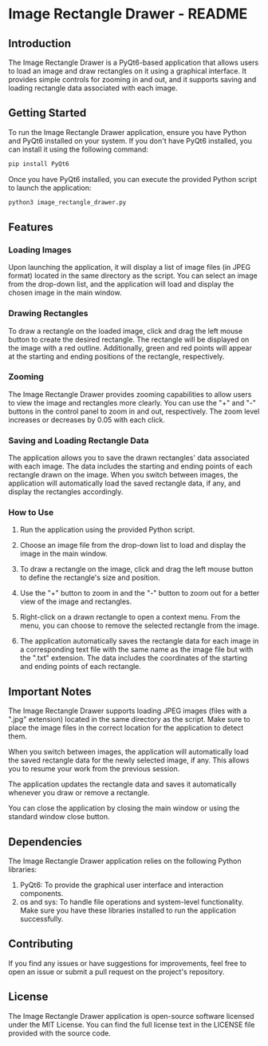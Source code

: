 # Image Rectangle Drawer - README

## Introduction

The Image Rectangle Drawer is a PyQt6-based application that allows users to load an image and draw rectangles on it using a graphical interface. It provides simple controls for zooming in and out, and it supports saving and loading rectangle data associated with each image.

## Getting Started

To run the Image Rectangle Drawer application, ensure you have Python and PyQt6 installed on your system. If you don't have PyQt6 installed, you can install it using the following command:

```bash
pip install PyQt6
```
Once you have PyQt6 installed, you can execute the provided Python script to launch the application:
```bash
python3 image_rectangle_drawer.py
```

## Features
### Loading Images
Upon launching the application, it will display a list of image files (in JPEG format) located in the same directory as the script. You can select an image from the drop-down list, and the application will load and display the chosen image in the main window.

### Drawing Rectangles
To draw a rectangle on the loaded image, click and drag the left mouse button to create the desired rectangle. The rectangle will be displayed on the image with a red outline. Additionally, green and red points will appear at the starting and ending positions of the rectangle, respectively.

### Zooming
The Image Rectangle Drawer provides zooming capabilities to allow users to view the image and rectangles more clearly. You can use the "+" and "-" buttons in the control panel to zoom in and out, respectively. The zoom level increases or decreases by 0.05 with each click.

### Saving and Loading Rectangle Data
The application allows you to save the drawn rectangles' data associated with each image. The data includes the starting and ending points of each rectangle drawn on the image. When you switch between images, the application will automatically load the saved rectangle data, if any, and display the rectangles accordingly.

### How to Use
1. Run the application using the provided Python script.

2. Choose an image file from the drop-down list to load and display the image in the main window.

3. To draw a rectangle on the image, click and drag the left mouse button to define the rectangle's size and position.

4. Use the "+" button to zoom in and the "-" button to zoom out for a better view of the image and rectangles.

5. Right-click on a drawn rectangle to open a context menu. From the menu, you can choose to remove the selected rectangle from the image.

6. The application automatically saves the rectangle data for each image in a corresponding text file with the same name as the image file but with the ".txt" extension. The data includes the coordinates of the starting and ending points of each rectangle.

## Important Notes
The Image Rectangle Drawer supports loading JPEG images (files with a ".jpg" extension) located in the same directory as the script. Make sure to place the image files in the correct location for the application to detect them.

When you switch between images, the application will automatically load the saved rectangle data for the newly selected image, if any. This allows you to resume your work from the previous session.

The application updates the rectangle data and saves it automatically whenever you draw or remove a rectangle.

You can close the application by closing the main window or using the standard window close button.

## Dependencies
The Image Rectangle Drawer application relies on the following Python libraries:

1. PyQt6: To provide the graphical user interface and interaction components.
2. os and sys: To handle file operations and system-level functionality.
Make sure you have these libraries installed to run the application successfully.

## Contributing
If you find any issues or have suggestions for improvements, feel free to open an issue or submit a pull request on the project's repository.

## License
The Image Rectangle Drawer application is open-source software licensed under the MIT License. You can find the full license text in the LICENSE file provided with the source code.


